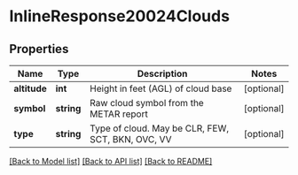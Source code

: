 # InlineResponse20024Clouds

## Properties
Name | Type | Description | Notes
------------ | ------------- | ------------- | -------------
**altitude** | **int** | Height in feet (AGL) of cloud base | [optional] 
**symbol** | **string** | Raw cloud symbol from the METAR report | [optional] 
**type** | **string** | Type of cloud. May be CLR, FEW, SCT, BKN, OVC, VV | [optional] 

[[Back to Model list]](../../README.md#documentation-for-models) [[Back to API list]](../../README.md#documentation-for-api-endpoints) [[Back to README]](../../README.md)

